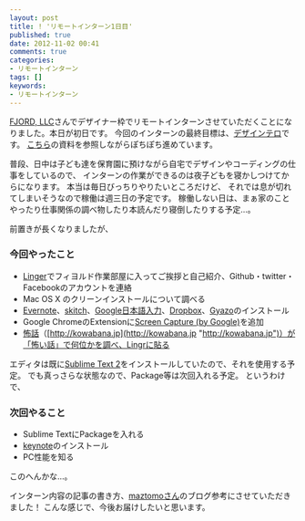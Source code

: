 ```yaml
---
layout: post
title: ! 'リモートインターン1日目'
published: true
date: 2012-11-02 00:41
comments: true
categories:
- リモートインターン
tags: []
keywords:
- リモートインターン
---
```

[FJORD, LLC](http://fjord.jp/ "FJORD, LLC")さんでデザイナー枠でリモートインターンさせていただくことになりました。本日が初日です。
今回のインターンの最終目標は、[デザインテロ](http://kuroigamen.com/ "デザインテロ")です。
[こちら](https://github.com/fjordllc/tutorial/wiki "こちら")の資料を参照しながらぽちぽち進めています。

普段、日中は子ども達を保育園に預けながら自宅でデザインやコーディングの仕事をしているので、
インターンの作業ができるのは夜子どもを寝かしつけてからになります。
本当は毎日びっちりやりたいところだけど、 それでは息が切れてしまいそうなので稼働は週三日の予定です。
稼働しない日は、まぁ家のことやったり仕事関係の調べ物したり本読んだり寝倒したりする予定…。

前置きが長くなりましたが、

### 今回やったこと

- [Linger](http://lingr.com/ "Linger")でフィヨルド作業部屋に入ってご挨拶と自己紹介、Github・twitter・Facebookのアカウントを連絡
- Mac OS X のクリーンインストールについて調べる
- [Evernote](http://evernote.com/intl/jp/evernote/index.php?file=EvernoteMac "Evernote")、[skitch](http://skitch.com/jp/ "skitch")、[Google日本語入力](http://www.google.co.jp/ime/index-mac.html "Google日本語入力")、[Dropbox](https://www.dropbox.com/ "Dropbox")、[Gyazo](http://gyazo.com/ja "Gyazo")のインストール
- Google ChromeのExtensionに[Screen Capture (by Google)](https://chrome.google.com/webstore/detail/cpngackimfmofbokmjmljamhdncknpmg "Screen Capture (by Google)")を追加
- [怖話](http://kowabana.jp "怖話")（[http://kowabana.jp](http://kowabana.jp "http://kowabana.jp")）が「怖い話」で何位かを調べ、Lingrに貼る

エディタは既に[Sublime Text 2](http://www.sublimetext.com/ "Sublime Text 2")をインストールしていたので、それを使用する予定。
でも真っさらな状態なので、Package等は次回入れる予定。
というわけで、

### 次回やること

- Sublime TextにPackageを入れる
- [keynote](http://www.apple.com/jp/iwork/keynote/ "keynote")のインストール
- PC性能を知る

このへんかな…。

インターン内容の記事の書き方、[maztomoさん](http://maztomoblog.wordpress.com/ "maztomoさん")のブログ参考にさせていただきました！
こんな感じで、今後お届けしたいと思います。
